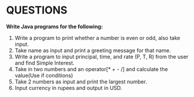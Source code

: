 # QUESTIONS
**Write Java programs for the following:**
1. Write a program to print whether a number is even or odd, also take input.
2. Take name as input and print a greeting message for that name.
3. Write a program to input principal, time, and rate (P, T, R) from the user and find Simple Interest.
4. Take in two numbers and an operator[* + - /] and calculate the value(Use if conditions)
6. Take 2 numbers as input and print the largest number.
7. Input currency in rupees and output in USD.
